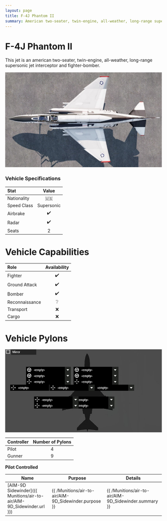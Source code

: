 ```yaml
---
layout: page
title: F-4J Phantom II
summary: American two-seater, twin-engine, all-weather, long-range supersonic jet interceptor and fighter-bomber.
---
```


# F-4J Phantom II
This jet is an american two-seater, twin-engine, all-weather, long-range supersonic jet interceptor and fighter-bomber.

![F-4J Phantom II Top Down](/assets/F-4J_Phantom_II/top_down.jpg)

### Vehicle Specifications

| Stat | Value |
|:-----|:-----:|
| Nationality | 🇺🇸 |
| Speed Class | Supersonic |
| Airbrake | ✔️ |
| Radar | ✔️ |
| Seats | 2 |

# Vehicle Capabilities

| Role | Availability |
|:-----|:------------:|
| Fighter | ✔️ |
| Ground Attack | ✔️ |
| Bomber | ✔️ |
| Reconnaissance | ❔ |
| Transport | ❌ |
| Cargo | ❌ |

# Vehicle Pylons

![F-4J Phantom II Pylons](/assets/F-4J_Phantom_II/pylons.jpg)

| Controller | Number of Pylons |
| --- | :---: |
| Pilot | 4
| Gunner | 9 |

**Pilot Controlled**

| Name | Purpose | Details |
| --- | --- | --- |
| [AIM-9D Sidewinder]({{ Munitions/air-to-air/AIM-9D_Sidewinder.url }}) | {{ /Munitions/air-to-air/AIM-9D_Sidewinder.purpose }} | {{ /Munitions/air-to-air/AIM-9D_Sidewinder.summary }} |
